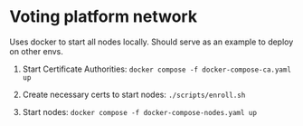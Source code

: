 # Voting platform network

Uses docker to start all nodes locally. Should serve as an example to deploy on other envs.

1. Start Certificate Authorities: `docker compose -f docker-compose-ca.yaml up`

2. Create necessary certs to start nodes: `./scripts/enroll.sh`

3. Start nodes: `docker compose -f docker-compose-nodes.yaml up`
